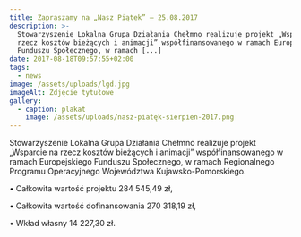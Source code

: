 ```yaml
---
title: Zapraszamy na „Nasz Piątek” – 25.08.2017
description: >-
  Stowarzyszenie Lokalna Grupa Działania Chełmno realizuje projekt „Wsparcie na
  rzecz kosztów bieżących i animacji” współfinansowanego w ramach Europejskiego
  Funduszu Społecznego, w ramach [...]
date: 2017-08-18T09:57:55+02:00
tags:
  - news
image: /assets/uploads/lgd.jpg
imageAlt: Zdjęcie tytułowe
gallery:
  - caption: plakat
    image: /assets/uploads/nasz-piatęk-sierpien-2017.png
---
```

Stowarzyszenie Lokalna Grupa Działania Chełmno realizuje projekt „Wsparcie na rzecz kosztów bieżących i animacji” współfinansowanego w ramach Europejskiego Funduszu Społecznego, w ramach Regionalnego Programu Operacyjnego Województwa Kujawsko-Pomorskiego.



• Całkowita wartość projektu 284 545,49 zł,



• Całkowita wartość dofinansowania 270 318,19 zł,



• Wkład własny 14 227,30 zł.

<br>

